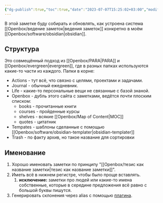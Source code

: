 ```yaml
---
{"dg-publish":true,"toc":true,"date":"2023-07-07T15:25:02+03:00","modified_at":"2023-07-07T15:36:34+03:00","dg-path":"/как я веду заметки.md","permalink":"/kak-ya-vedu-zametki/","dgPassFrontmatter":true}
---
```



В этой заметке буду собирать и обновлять, как устроена система [[Openbox/ведение заметок\|ведения заметок]] конкретно в моём [[Openbox/software/obsidian\|obsidian]]. 

## Структура

Это совмещённый подход из [[Openbox/PARA\|PARA]] и [[Openbox/evergreen\|evergreen]], где в разных папках используются какие-то части из каждого.
Папки в корне:
- Actions - тут всё, что связно с целями, проектами и задачами. 
- Journal - обычный ежедневник.
- Life - какие-то персональные вещи не связанные с базой знаной.
- Openbox - дубль этого сайта с заметками, ведётся *почти* плоским списком:
    - books - прочитанные книги
    - courses - пройденные курсы
    - shelves - всякие [[Openbox/Map of Content\|MOC]]
    - quotes - цитатник
- Tempates - шаблоны сделанные с помощью [[Openbox/software/obsidian-templater\|obsidian-templater]]
- Trash - по факту архив, но такое название для сортировки

## Именование

1. Хорошо именовать заметки по принципу "[[Openbox/тезис как название заметки\|тезис как название заметки]]".
2. Иметь всё в нижнем регистре, чтобы было проще вставлять.
    1. **исключение:** заметки про людей или какие-то имена собственные, которые в середине предложения всё равно с большой буквы пишутся.
3. Генерировать склонения через alias с помощью [плагина](https://github.com/vanadium23/obsidian-cyrillic-morpher).
